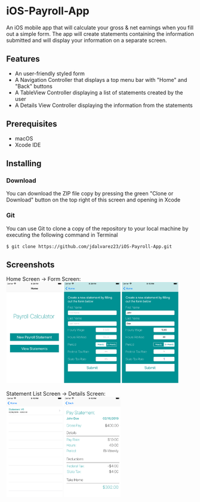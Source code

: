 # iOS-Payroll-App
An iOS mobile app that will calculate your gross & net earnings when you fill out a simple form. The app will create statements
containing the information submitted and will display your information on a separate screen.

## Features
* An user-friendly styled form
* A Navigation Controller that displays a top menu bar with "Home" and "Back" buttons
* A TableView Controller displaying a list of statements created by the user
* A Details View Controller displaying the information from the statements

## Prerequisites
* macOS
* Xcode IDE

## Installing
### Download
You can download the ZIP file copy by pressing the green "Clone or Download" button on the top right of this screen
and opening in Xcode
### Git
You can use Git to clone a copy of the repository to your local machine by executing the following command in Terminal
```
$ git clone https://github.com/jdalvarez23/iOS-Payroll-App.git
```
## Screenshots
Home Screen -> Form Screen:
</br>
<img alt="Home Screen" title="Home Screen" src="README%20Screenshots/Simulator%20Screen%20Shot%20-%20iPhone%208%20-%202019-02-16%20at%2021.39.08.png" width="30%" />
<img alt="Form Screen" title="Form Screen" src="README%20Screenshots/Simulator%20Screen%20Shot%20-%20iPhone%208%20-%202019-02-16%20at%2021.39.31.png" width="30%" />
<img alt="Form-Filled Screen" title="Form-Filled Screen" src="README%20Screenshots/Simulator%20Screen%20Shot%20-%20iPhone%208%20-%202019-02-16%20at%2021.40.09.png" width="30%" />
</br></br>
Statement List Screen -> Details Screen:
<br>
<img alt="TableView Screen" title="Statement List Screen" src="README%20Screenshots/Simulator%20Screen%20Shot%20-%20iPhone%208%20-%202019-02-16%20at%2021.40.14.png" width="30%" />
<img alt="Details View Screen" title="Details Screen" src="README%20Screenshots/Simulator%20Screen%20Shot%20-%20iPhone%208%20-%202019-02-16%20at%2021.40.19.png" width="30%" />
